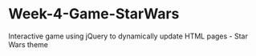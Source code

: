 # Week-4-Game-StarWars
Interactive game using jQuery to dynamically update HTML pages - Star Wars theme
